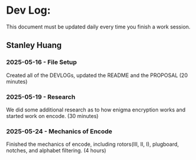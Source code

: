 # Dev Log:

This document must be updated daily every time you finish a work session.

## Stanley Huang

### 2025-05-16 - File Setup

Created all of the DEVLOGs, updated the README and the PROPOSAL (20 minutes)

### 2025-05-19 - Research
We did some additional research as to how enigma encryption works and started work on encode. (30 minutes)

### 2025-05-24 - Mechanics of Encode
Finished the mechanics of encode, including rotors(III, II, I), plugboard, notches, and alphabet filtering. (4 hours)